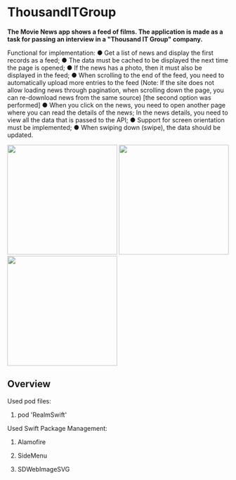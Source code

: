 # ThousandITGroup

**The Movie News app shows a feed of films.
The application is made as a task for passing an interview in a  "Thousand IT Group" company.** <p>

Functional for implementation:
● Get a list of news and display the first records as a feed;
● The data must be cached to be displayed the next time the page is opened;
● If the news has a photo, then it must also be displayed in the feed;
● When scrolling to the end of the feed, you need to automatically upload more entries to the feed 
(Note: If the site does not allow loading news through pagination, when scrolling down the page, you can re-download news from the same source) 
[the second option was performed]
● When you click on the news, you need to open another page where you can read the details of the news; In the news details, you need to view all the data that is passed to the API;
● Support for screen orientation must be implemented;
● When swiping down (swipe), the data should be updated.

<p align="left">
<img src="https://github.com/kazekehub/ThousandITGroup/blob/master/Screenshots/Movie News 1.png" width="250">
<img src="https://github.com/kazekehub/ThousandITGroup/blob/master/Screenshots/Movie News 2.png" width="250">
<img src="https://github.com/kazekehub/ThousandITGroup/blob/master/Screenshots/Movie News 3.png" width="250"> <p>
</p>

Overview
---------
Used pod files:

1. pod 'RealmSwift'

Used Swift Package Management: <p>
1. Alamofire <p>
2. SideMenu <p>
3. SDWebImageSVG <p>
